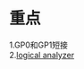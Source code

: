 # 重点 #

1.GP0和GP1短接</br>
2.[logical analyzer](https://github.com/gusmanb/logicanalyzer "软件的网址")</br>
